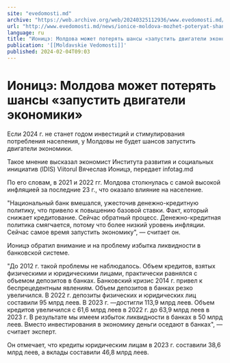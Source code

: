 ```yaml
---
site: "evedomosti.md"
archive: "https://web.archive.org/web/20240325112936/www.evedomosti.md/news/ionice-moldova-mozhet-poteryat-shansy-zapustit-dvigateli-eko"
url: "http://www.evedomosti.md/news/ionice-moldova-mozhet-poteryat-shansy-zapustit-dvigateli-eko"
language: ru
title: "Ионицэ: Молдова может потерять шансы «запустить двигатели экономики»"
publication: '[[Moldavskie Vedomosti]]'
published: 2024-02-04T09:03
---
```


# Ионицэ: Молдова может потерять шансы «запустить двигатели экономики»

Если 2024 г. не станет годом инвестиций и стимулирования потребления населения, у Молдовы не будет шансов запустить двигатели экономики.

Такое мнение высказал экономист Института развития и социальных инициатив (IDIS) Viitorul Вячеслав Ионицэ, передает infotag.md

По его словам, в 2021 и 2022 гг. Молдова столкнулась с самой высокой инфляцией за последние 23 г., что оказало влияние на население.

"Национальный банк вмешался, ужесточив денежно-кредитную политику, что привело к повышению базовой ставки. Факт, который снижает кредитование. Сейчас обратный процесс. Денежно-кредитная политика смягчается, потому что более низкий уровень инфляции. Сейчас самое время запустить экономику", — считает он.

Ионицэ обратил внимание и на проблему избытка ликвидности в банковской системе.

"До 2012 г. такой проблемы не наблюдалось. Объем кредитов, взятых физическими и юридическими лицами, практически равнялся с объемом депозитов в банках. Банковский кризис 2014 г. привел к беспрецедентным явлениям. Объем депозитов в банках резко увеличился. В 2022 г. депозиты физических и юридических лиц составили 95 млрд леев. В 2023 г. —достигли 113,9 млрд леев. Объем кредитов увеличился с 61,6 млрд леев в 2022 г. до 63,9 млрд леев в 2023 г. В результате мы имеем избыток ликвидности в банках в 50 млрд леев. Вместо инвестирования в экономику деньги оседают в банках", — считает эксперт.

Он отмечает, что кредиты юридическим лицам в 2023 г. составили 38,6 млрд леев, а вклады составили 46,8 млрд леев.